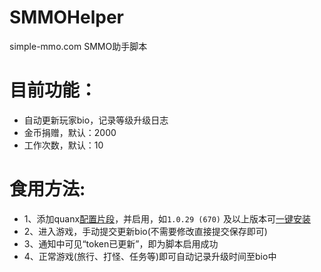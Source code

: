 # SMMOHelper
simple-mmo.com SMMO助手脚本

# 目前功能：
- 自动更新玩家bio，记录等级升级日志
- 金币捐赠，默认：2000
- 工作次数，默认：10
# 食用方法:
- 1、添加quanx[配置片段](https://raw.githubusercontent.com/bmqy/QuantumultX/master/Profiles/SMMOHelper.snippet)，并启用，如```1.0.29 (670)``` 及以上版本可[一键安装](quantumult-x:///update-configuration?remote-resource=%7B%0A%09%22server_remote%22%3A%20%5B%22https%3A%2F%2Fraw.githubusercontent.com%2Fbmqy%2FQuantumultX%2Fmaster%2FProfiles%2FSMMOHelper.snippet%22%5D%0A%7D)
- 2、进入游戏，手动提交更新bio(不需要修改直接提交保存即可)
- 3、通知中可见“token已更新”，即为脚本启用成功
- 4、正常游戏(旅行、打怪、任务等)即可自动记录升级时间至bio中